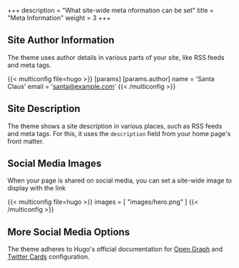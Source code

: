 +++
description = "What site-wide meta nformation can be set"
title = "Meta Information"
weight = 3
+++

## Site Author Information

The theme uses author details in various parts of your site, like RSS feeds and meta tags.

{{< multiconfig file=hugo >}}
[params]
  [params.author]
    name = 'Santa Claus'
    email = 'santa@example.com'
{{< /multiconfig >}}

## Site Description

The theme shows a site description in various places, such as RSS feeds and meta tags. For this, it uses the `description` field from your home page's front matter.

## Social Media Images

When your page is shared on social media, you can set a site-wide image to display with the link

{{< multiconfig file=hugo >}}
images = [ "images/hero.png" ]
{{< /multiconfig >}}

## More Social Media Options

The theme adheres to Hugo's official documentation for [Open Graph](https://gohugo.io/templates/embedded/#configure-open-graph) and [Twitter Cards](https://gohugo.io/templates/embedded/#configure-x-twitter-cards) configuration.
